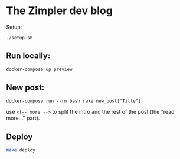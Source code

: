 # The Zimpler dev blog

Setup:

```
./setup.sh
```

## Run locally:

``` sh
docker-compose up preview
```

## New post:

```
docker-compose run --rm bash rake new_post["Title"]
```

use `<!-- more -->` to split the intro and the rest of the post (the "read more..." part).

## Deploy

``` sh
make deploy
```
